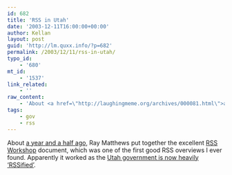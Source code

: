 ```yaml
---
id: 682
title: 'RSS in Utah'
date: '2003-12-11T16:00:00+00:00'
author: Kellan
layout: post
guid: 'http://lm.quxx.info/?p=682'
permalink: /2003/12/11/rss-in-utah/
typo_id:
    - '680'
mt_id:
    - '1537'
link_related:
    - ''
raw_content:
    - 'About <a href=\"http://laughingmeme.org/archives/000081.html\">a year and a half ago</a>, Ray Matthews put together the excellent <a href=\"http://gils.utah.gov/rss/\">RSS Workshop</a> document, which was one of the first good RSS overviews I ever found.  Apparently it worked as the <a href=\"http://www.rssgov.com/archives/000081.html\">Utah government is now heavily \''RSSified\''</a>.'
tags:
    - gov
    - rss
---
```


About [a year and a half ago](http://laughingmeme.org/archives/000081.html), Ray Matthews put together the excellent [RSS Workshop](http://gils.utah.gov/rss/) document, which was one of the first good RSS overviews I ever found. Apparently it worked as the [Utah government is now heavily ‘RSSified’](http://www.rssgov.com/archives/000081.html).